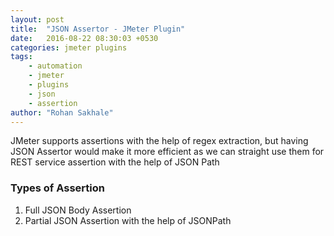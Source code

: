 ```yaml
---
layout: post
title:  "JSON Assertor - JMeter Plugin"
date:   2016-08-22 08:30:03 +0530
categories: jmeter plugins
tags: 
    - automation
    - jmeter
    - plugins
    - json
    - assertion
author: "Rohan Sakhale"
---
```


JMeter supports assertions with the help of regex extraction, but having JSON Assertor would make it more efficient as we can straight use them for REST service assertion with the help of JSON Path
<!--more-->
### Types of Assertion

1. Full JSON Body Assertion
2. Partial JSON Assertion with the help of JSONPath